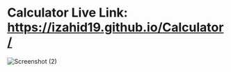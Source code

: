 # Calculator Live Link: https://izahid19.github.io/Calculator/


![Screenshot (2)](https://user-images.githubusercontent.com/116904523/214593551-eba23f4d-de67-4ffe-a4f2-e0d0e38a7bef.png)
